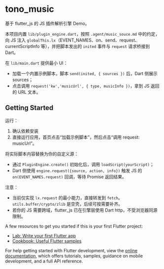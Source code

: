# tono_music

基于 flutter_js 的 JS 插件解析引擎 Demo。

本项目内置 `lib/plugin_engine.dart`，按照 `.agent/music_souce.md` 中的约定，向 JS 注入 `globalThis.lx`（EVENT_NAMES、on、send、request、currentScriptInfo 等），并把脚本发出的 `inited` 事件与 `request` 请求桥接到 Dart。

在 `lib/main.dart` 提供最小 UI：
- 加载一个内置示例脚本，脚本 `send(inited, { sources })` 后，Dart 侧展示 sources；
- 点击调用 `request('kw','musicUrl', { type, musicInfo })`，拿到 JS 返回的 URL 文本。

## Getting Started

运行：

1. 确认依赖安装
2. 直接运行应用，首页点击“加载示例脚本”，然后点击“调用 request: musicUrl”。

将实际脚本内容替换为你的自定义源：

- 通过 `PluginEngine.create()` 初始化后，调用 `loadScript(yourScript)`；
- Dart 侧使用 `engine.request({source, action, info})` 触发 JS 的 `on(EVENT_NAMES.request)` 回调，等待 Promise 返回结果。

注意：
- 当前仅实现 `lx.request` 的最小能力，直接转发到 `fetch`。`utils.buffer/crypto/zlib` 是空壳，后续可按需要补齐。
- 若你的 JS 需要跨域，flutter_js 已在引擎层使用 Dart http，不受浏览器同源限制。

A few resources to get you started if this is your first Flutter project:

- [Lab: Write your first Flutter app](https://docs.flutter.dev/get-started/codelab)
- [Cookbook: Useful Flutter samples](https://docs.flutter.dev/cookbook)

For help getting started with Flutter development, view the
[online documentation](https://docs.flutter.dev/), which offers tutorials,
samples, guidance on mobile development, and a full API reference.
